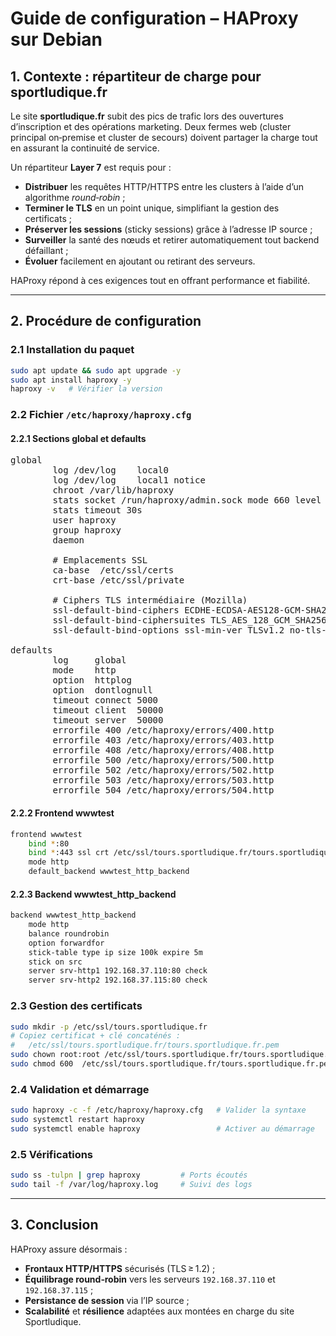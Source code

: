 # Guide de configuration – HAProxy sur Debian

## 1. Contexte : répartiteur de charge pour **sportludique.fr**

Le site **sportludique.fr** subit des pics de trafic lors des ouvertures d’inscription et des opérations marketing. Deux fermes web (cluster principal on‑premise et cluster de secours) doivent partager la charge tout en assurant la continuité de service.

Un répartiteur **Layer 7** est requis pour :

- **Distribuer** les requêtes HTTP/HTTPS entre les clusters à l’aide d’un algorithme *round‑robin* ;
- **Terminer le TLS** en un point unique, simplifiant la gestion des certificats ;
- **Préserver les sessions** (sticky sessions) grâce à l’adresse IP source ;
- **Surveiller** la santé des nœuds et retirer automatiquement tout backend défaillant ;
- **Évoluer** facilement en ajoutant ou retirant des serveurs.

HAProxy répond à ces exigences tout en offrant performance et fiabilité.

---

## 2. Procédure de configuration

### 2.1 Installation du paquet

```bash
sudo apt update && sudo apt upgrade -y
sudo apt install haproxy -y
haproxy -v   # Vérifier la version
```

### 2.2 Fichier `/etc/haproxy/haproxy.cfg`

#### 2.2.1 Sections **global** et **defaults**

<pre>
global
        log /dev/log    local0
        log /dev/log    local1 notice
        chroot /var/lib/haproxy
        stats socket /run/haproxy/admin.sock mode 660 level admin
        stats timeout 30s
        user haproxy
        group haproxy
        daemon

        # Emplacements SSL
        ca-base  /etc/ssl/certs
        crt-base /etc/ssl/private

        # Ciphers TLS intermédiaire (Mozilla)
        ssl-default-bind-ciphers ECDHE-ECDSA-AES128-GCM-SHA256:ECDHE-RSA-AES128-GCM-SHA256:ECDHE-ECDSA-AES256-GCM-SHA384:ECDHE-RSA-AES256-GCM-SHA384:ECDHE-ECDSA-CHACHA20-POLY1305:ECDHE-RSA-CHACHA20-POLY1305:DHE-RSA-AES128-GCM-SHA256:DHE-RSA-AES256-GCM-SHA384
        ssl-default-bind-ciphersuites TLS_AES_128_GCM_SHA256:TLS_AES_256_GCM_SHA384:TLS_CHACHA20_POLY1305_SHA256
        ssl-default-bind-options ssl-min-ver TLSv1.2 no-tls-tickets

defaults
        log     global
        mode    http
        option  httplog
        option  dontlognull
        timeout connect 5000
        timeout client  50000
        timeout server  50000
        errorfile 400 /etc/haproxy/errors/400.http
        errorfile 403 /etc/haproxy/errors/403.http
        errorfile 408 /etc/haproxy/errors/408.http
        errorfile 500 /etc/haproxy/errors/500.http
        errorfile 502 /etc/haproxy/errors/502.http
        errorfile 503 /etc/haproxy/errors/503.http
        errorfile 504 /etc/haproxy/errors/504.http
</pre>

#### 2.2.2 Frontend **wwwtest**

```bash
frontend wwwtest
    bind *:80
    bind *:443 ssl crt /etc/ssl/tours.sportludique.fr/tours.sportludique.fr.pem
    mode http
    default_backend wwwtest_http_backend
```

#### 2.2.3 Backend **wwwtest_http_backend**

```bash
backend wwwtest_http_backend
    mode http
    balance roundrobin
    option forwardfor
    stick-table type ip size 100k expire 5m
    stick on src
    server srv-http1 192.168.37.110:80 check
    server srv-http2 192.168.37.115:80 check
```

### 2.3 Gestion des certificats

```bash
sudo mkdir -p /etc/ssl/tours.sportludique.fr
# Copiez certificat + clé concaténés :
#   /etc/ssl/tours.sportludique.fr/tours.sportludique.fr.pem
sudo chown root:root /etc/ssl/tours.sportludique.fr/tours.sportludique.fr.pem
sudo chmod 600  /etc/ssl/tours.sportludique.fr/tours.sportludique.fr.pem
```

### 2.4 Validation et démarrage

```bash
sudo haproxy -c -f /etc/haproxy/haproxy.cfg   # Valider la syntaxe
sudo systemctl restart haproxy
sudo systemctl enable haproxy                 # Activer au démarrage
```

### 2.5 Vérifications

```bash
sudo ss -tulpn | grep haproxy         # Ports écoutés
sudo tail -f /var/log/haproxy.log     # Suivi des logs
```

---

## 3. Conclusion

HAProxy assure désormais :

- **Frontaux HTTP/HTTPS** sécurisés (TLS ≥ 1.2) ;
- **Équilibrage round‑robin** vers les serveurs `192.168.37.110` et `192.168.37.115` ;
- **Persistance de session** via l’IP source ;
- **Scalabilité** et **résilience** adaptées aux montées en charge du site Sportludique.
